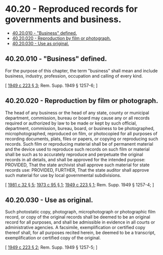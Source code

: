# 40.20 - Reproduced records for governments and business.
* [40.20.010 - "Business" defined.](#4020010---business-defined)
* [40.20.020 - Reproduction by film or photograph.](#4020020---reproduction-by-film-or-photograph)
* [40.20.030 - Use as original.](#4020030---use-as-original)
## 40.20.010 - "Business" defined.
For the purpose of this chapter, the term "business" shall mean and include business, industry, profession, occupation and calling of every kind.

\[ [1949 c 223 § 3](http://leg.wa.gov/CodeReviser/documents/sessionlaw/1949c223.pdf?cite=1949%20c%20223%20§%203); Rem. Supp. 1949 § 1257-6; \]

## 40.20.020 - Reproduction by film or photograph.
The head of any business or the head of any state, county or municipal department, commission, bureau or board may cause any or all records required or authorized by law to be made or kept by such official, department, commission, bureau, board, or business to be photographed, microphotographed, reproduced on film, or photocopied for all purposes of recording documents, plats, files or papers, or copying or reproducing such records. Such film or reproducing material shall be of permanent material and the device used to reproduce such records on such film or material shall be such as to accurately reproduce and perpetuate the original records in all details, and shall be approved for the intended purpose: PROVIDED, That the state archivist shall approve such material for state records use: PROVIDED, FURTHER, That the state auditor shall approve such material for use by local governmental subdivisions.

\[ [1981 c 32 § 5](http://leg.wa.gov/CodeReviser/documents/sessionlaw/1981c32.pdf?cite=1981%20c%2032%20§%205); [1973 c 95 § 1](http://leg.wa.gov/CodeReviser/documents/sessionlaw/1973c95.pdf?cite=1973%20c%2095%20§%201); [1949 c 223 § 1](http://leg.wa.gov/CodeReviser/documents/sessionlaw/1949c223.pdf?cite=1949%20c%20223%20§%201); Rem. Supp. 1949 § 1257-4; \]

## 40.20.030 - Use as original.
Such photostatic copy, photograph, microphotograph or photographic film record, or copy of the original records shall be deemed to be an original record for all purposes, and shall be admissible in evidence in all courts or administrative agencies. A facsimile, exemplification or certified copy thereof shall, for all purposes recited herein, be deemed to be a transcript, exemplification or certified copy of the original.

\[ [1949 c 223 § 2](http://leg.wa.gov/CodeReviser/documents/sessionlaw/1949c223.pdf?cite=1949%20c%20223%20§%202); Rem. Supp. 1949 § 1257-5; \]

